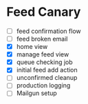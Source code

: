 # Feed Canary

- [ ] feed confirmation flow
- [ ] feed broken email
- [x] home view
- [x] manage feed view
- [x] queue checking job
- [x] initial feed add action
- [ ] unconfirmed cleanup
- [ ] production logging
- [ ] Mailgun setup